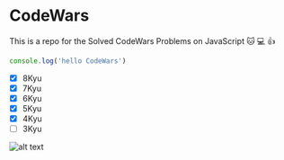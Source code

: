 # CodeWars
This is a repo for the Solved CodeWars Problems on JavaScript 🐱 💻 👍
```js
console.log('hello CodeWars')
```
- [x] 8Kyu
- [x] 7Kyu
- [x] 6Kyu
- [x] 5Kyu
- [x] 4Kyu
- [ ] 3Kyu

![alt text](https://jungladigital.com/wp-content/uploads/2019/03/codewars-800-350.png)
